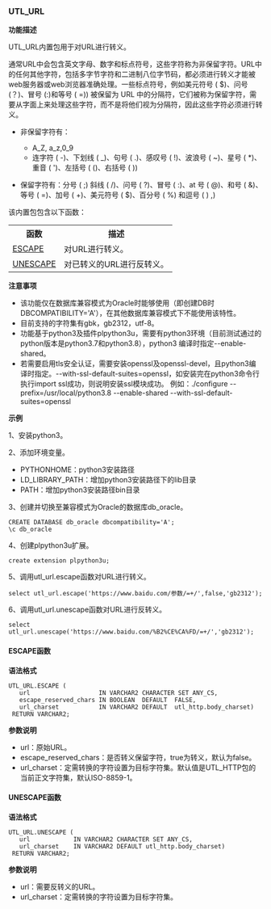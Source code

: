 ### UTL_URL

**功能描述**

UTL_URL内置包用于对URL进行转义。

通常URL中会包含英文字母、数字和标点符号，这些字符称为非保留字符。URL中的任何其他字符，包括多字节字符和二进制八位字节码，都必须进行转义才能被web服务器或web浏览器准确处理。一些标点符号，例如美元符号 ( $)、问号 (？)、冒号 (:)和等号 ( =)) 被保留为 URL 中的分隔符，它们被称为保留字符，需要从字面上来处理这些字符，而不是将他们视为分隔符，因此这些字符必须进行转义。

- 非保留字符有：
  - A_Z, a_z,0_9
  - 连字符 ( -)、下划线 ( _)、句号 ( .)、感叹号 ( !)、波浪号 ( ~)、星号 ( *)、重音 ( ')、左括号 ( ()、右括号 ( ))

- 保留字符有：分号 ( ;) 斜线 ( /)、问号 ( ?)、冒号 ( :)、at 号 ( @)、和号 ( &)、等号 ( =)、加号 ( +)、美元符号 ( $)、百分号 ( %) 和逗号 ( ) ,)

该内置包包含以下函数：

<table>
<tr>
<th>函数</th>
<th>描述</th>
</tr>
<tr>
<td><a href="#URLESCAPE">ESCAPE</a></td>
<td>对URL进行转义。</td>
</tr>
<tr>
<td><a href="#URLUNESCAPE">UNESCAPE</a></td>
<td>对已转义的URL进行反转义。</td>
</tr>
</table>


**注意事项**

- 该功能仅在数据库兼容模式为Oracle时能够使用（即创建DB时DBCOMPATIBILITY='A'），在其他数据库兼容模式下不能使用该特性。
- 目前支持的字符集有gbk，gb2312，utf-8。
- 功能基于python3及插件plpython3u，需要有python3环境（目前测试通过的python版本是python3.7和python3.8），python3 编译时指定--enable-shared。
- 若需要启用tls安全认证，需要安装openssl及openssl-devel，且python3编译时指定。--with-ssl-default-suites=openssl，如安装完在python3命令行执行import ssl成功，则说明安装ssl模块成功。
  例如：./configure --prefix=/usr/local/python3.8 --enable-shared --with-ssl-default-suites=openssl

**示例**

1、安装python3。

2、添加环境变量。

- PYTHONHOME：python3安装路径
- LD_LIBRARY_PATH：增加python3安装路径下的lib目录
- PATH：增加python3安装路径bin目录

3、创建并切换至兼容模式为Oracle的数据库db_oracle。

```
CREATE DATABASE db_oracle dbcompatibility='A';    
\c db_oracle
```

4、创建plpython3u扩展。

```
create extension plpython3u;
```

5、调用utl_url.escape函数对URL进行转义。

```
select utl_url.escape('https://www.baidu.com/参数/=+/',false,'gb2312');
```

6、调用utl_url.unescape函数对URL进行反转义。

```
select utl_url.unescape('https://www.baidu.com/%B2%CE%CA%FD/=+/','gb2312');
```

#### ESCAPE函数<a id="URLESCAPE"></a>

**语法格式**

```
UTL_URL.ESCAPE (
   url                   IN VARCHAR2 CHARACTER SET ANY_CS,
   escape_reserved_chars IN BOOLEAN  DEFAULT  FALSE,
   url_charset           IN VARCHAR2 DEFAULT  utl_http.body_charset)
 RETURN VARCHAR2;
```

**参数说明**

- url：原始URL。
- escape_reserved_chars：是否转义保留字符，true为转义，默认为false。
- url_charset：定需转换的字符设置为目标字符集。默认值是UTL_HTTP包的当前正文字符集，默认ISO-8859-1。


#### UNESCAPE函数<a id="URLUNESCAPE"></a>

**语法格式**

```
UTL_URL.UNESCAPE (
   url            IN VARCHAR2 CHARACTER SET ANY_CS,
   url_charset    IN VARCHAR2 DEFAULT utl_http.body_charset)
 RETURN VARCHAR2;
```

**参数说明**

- url：需要反转义的URL。
- url_charset：定需转换的字符设置为目标字符集。